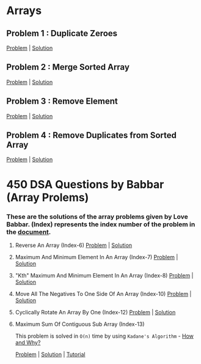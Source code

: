 # Arrays
## Problem 1 : Duplicate Zeroes 
[Problem](https://leetcode.com/problems/duplicate-zeros/) | 
[Solution](https://github.com/neerajchavan/Data-Structures/blob/master/Arrays/DuplicateZeroes.java)

## Problem 2 :  Merge Sorted Array
[Problem](https://leetcode.com/problems/merge-sorted-array/) | 
[Solution](https://github.com/neerajchavan/Data-Structures/blob/master/Arrays/MergeSortedArray.java)

## Problem 3 : Remove Element
[Problem](https://leetcode.com/explore/featured/card/fun-with-arrays/526/deleting-items-from-an-array/3247/) |
[Solution](https://github.com/neerajchavan/Data-Structures/blob/master/Arrays/RemoveElement.java)

## Problem 4 : Remove Duplicates from Sorted Array
[Problem](https://leetcode.com/explore/learn/card/fun-with-arrays/526/deleting-items-from-an-array/3248/) |
[Solution](https://github.com/neerajchavan/Data-Structures/blob/master/Arrays/RemoveDuplicates.java)

# 450 DSA Questions by Babbar (Array Prolems)

### These are the solutions of the array problems given by Love Babbar. (Index) represents the index number of the problem in the [document](https://docs.google.com/spreadsheets/d/1FMdN_OCfOI0iAeDlqswCiC2DZzD4nPsb/edit#gid=1773184282).

1) Reverse An Array (Index-6)
   [Problem](https://www.geeksforgeeks.org/write-a-program-to-reverse-an-array-or-string/) | 
   [Solution](https://github.com/neerajchavan/Data-Structures/blob/master/Arrays/ArrayReversal.java)

2) Maximum And Minimum Element In An Array (Index-7)
   [Problem](https://www.geeksforgeeks.org/maximum-and-minimum-in-an-array/) | 
   [Solution](https://github.com/neerajchavan/Data-Structures/blob/master/Arrays/MinMaxArray.java)

3) "Kth" Maximum And Minimum Element In An Array (Index-8)
   [Problem](https://practice.geeksforgeeks.org/problems/kth-smallest-element5635/1) | [Solution](https://github.com/neerajchavan/Data-Structures/blob/master/Arrays/KthElement.java)

4) Move All The Negatives To One Side Of An Array (Index-10)
   [Problem](https://www.geeksforgeeks.org/move-negative-numbers-beginning-positive-end-constant-extra-space/) | 
   [Solution](https://github.com/neerajchavan/Data-Structures/blob/master/Arrays/MoveNegatives.java)

5) Cyclically Rotate An Array By One (Index-12)
   [Problem](https://practice.geeksforgeeks.org/problems/cyclically-rotate-an-array-by-one2614/1) | [Solution](https://github.com/neerajchavan/Data-Structures/blob/master/Arrays/CyclicArrayRotation.java)

6) Maximum Sum Of Contiguous Sub Array (Index-13)
   
   This problem is solved in `O(n)` time by using `Kadane's Algorithm` - [How and Why?](https://medium.com/@rsinghal757/kadanes-algorithm-dynamic-programming-how-and-why-does-it-work-3fd8849ed73d)
   
   [Problem](https://practice.geeksforgeeks.org/problems/kadanes-algorithm-1587115620/1#) | [Solution](https://github.com/neerajchavan/Data-Structures/blob/master/Arrays/ContiguousSubArraySum.java) | [Tutorial](https://www.youtube.com/watch?v=HCL4_bOd3-4&t=605s)


